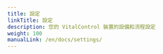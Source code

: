 ```yaml
---
title: 設定
linkTitle: 設定
description: 您的 VitalControl 裝置的設備和流程設定
weight: 100
manualLink: /en/docs/settings/
---
```

<script>
  window.location.href = "/en/docs/settings/";
</script>
